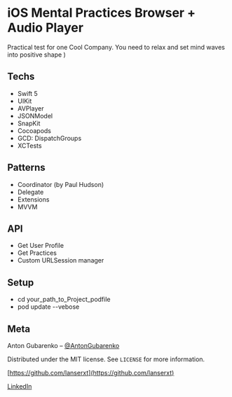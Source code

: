 # iOS Mental Practices Browser + Audio Player
Practical test for one Cool Company. You need to relax and set mind waves into positive shape )

## Techs
* Swift 5
* UIKit
* AVPlayer
* JSONModel
* SnapKit
* Cocoapods
* GCD: DispatchGroups
* XCTests

## Patterns
* Coordinator (by Paul Hudson)
* Delegate
* Extensions
* MVVM

## API
* Get User Profile
* Get Practices
* Custom URLSession manager

## Setup
* cd your_path_to_Project_podfile
* pod update --vebose

## Meta

Anton Gubarenko – [@AntonGubarenko](https://twitter.com/AntonGubarenko)

Distributed under the MIT license. See ``LICENSE`` for more information.

[https://github.com/lanserxt](https://github.com/lanserxt)

[LinkedIn](https://www.linkedin.com/in/antongubarenko/)
